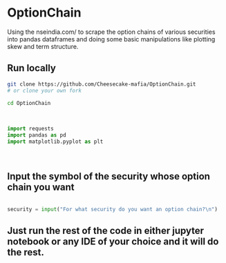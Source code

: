 # OptionChain

Using the nseindia.com/ to scrape the option chains of various securities into pandas dataframes and doing some basic manipulations like plotting skew and term structure.

## Run locally

```sh
git clone https://github.com/Cheesecake-mafia/OptionChain.git
# or clone your own fork

cd OptionChain
```
</br>

```py
import requests
import pandas as pd
import matplotlib.pyplot as plt

```
</br>

## Input the symbol of the security whose option chain you want

```py

security = input("For what security do you want an option chain?\n")
```

## Just run the rest of the code in either jupyter notebook or any IDE of your choice and it will do the rest.
